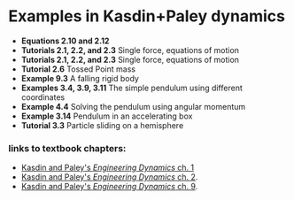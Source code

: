 # Examples in Kasdin+Paley dynamics
- __Equations 2.10 and 2.12__
- __Tutorials 2.1, 2.2, and 2.3__ Single force, equations of motion
- __Tutorials 2.1, 2.2, and 2.3__ Single force, equations of motion
- __Tutorial 2.6__ Tossed Point mass
- __Example 9.3__ A falling rigid body
- __Examples 3.4, 3.9, 3.11__ The simple pendulum using different coordinates
- __Example 4.4__ Solving the pendulum using angular momentum
- __Example 3.14__ Pendulum in an accelerating box
- __Tutorial 3.3__ Particle sliding on a hemisphere

### links to textbook chapters:
* [Kasdin and Paley's _Engineering Dynamics_ ch. 1](https://www.jstor.org/stable/j.ctvcm4ggj.4) 
* [Kasdin and Paley's _Engineering Dynamics_ ch. 2](https://www.jstor.org/stable/j.ctvcm4ggj.5). 
* [Kasdin and Paley's _Engineering Dynamics_ ch. 9](https://www.jstor.org/stable/j.ctvcm4ggj.12). 


